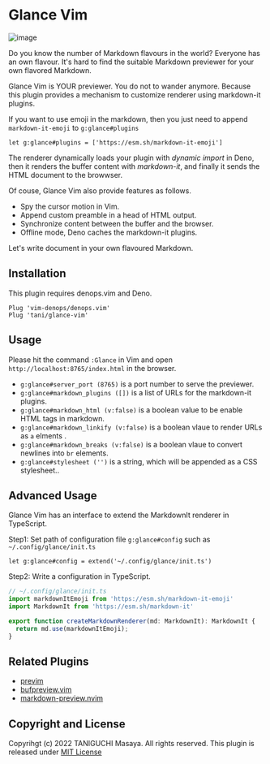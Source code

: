 # Glance Vim
![image](https://user-images.githubusercontent.com/5019902/152632510-6c2081f1-213f-4123-9739-bd1fd6e2c765.png)

Do you know the number of Markdown flavours in the world?
Everyone has an own flavour.
It's hard to find the suitable Markdown previewer for your own flavored Markdown.

Glance Vim is YOUR previewer. You do not to wander anymore.
Because this plugin provides a mechanism to customize renderer using markdown-it plugins.

If you want to use emoji in the markdown, then you just need to append `markdown-it-emoji` to `g:glance#plugins`

```vim
let g:glance#plugins = ['https://esm.sh/markdown-it-emoji']
```

The renderer dynamically loads your plugin with _dynamic import_ in Deno,
then it renders the buffer content with _markdown-it_,
and finally it sends the HTML document to the browwser.

Of couse, Glance Vim also provide features as follows.

- Spy the cursor motion in Vim.
- Append custom preamble in a head of HTML output.
- Synchronize content between the buffer and the browser.
- Offline mode, Deno caches the markdown-it plugins.

Let's write document in your own flavoured Markdown.

## Installation

This plugin requires denops.vim and Deno.

```vim
Plug 'vim-denops/denops.vim'
Plug 'tani/glance-vim'
```

## Usage

Please hit the command `:Glance` in Vim and open `http://localhost:8765/index.html` in the browser.

- `g:glance#server_port (8765)` is a port number to serve the previewer.
- `g:glance#markdown_plugins ([])` is a list of URLs for the markdown-it plugins.
- `g:glance#markdown_html (v:false)` is a boolean value to be enable HTML tags in markdown.
- `g:glance#markdown_linkify (v:false)` is a boolean vlaue to render URLs as `a` elments .
- `g:glance#markdown_breaks (v:false)` is a boolean vlaue to convert newlines into `br` elements.
- `g:glance#stylesheet ('')` is a string, which will be appended  as a CSS stylesheet..

## Advanced Usage

Glance Vim has an interface to extend the MarkdownIt renderer in TypeScript.

Step1: Set path of configuration file `g:glance#config` such as `~/.config/glance/init.ts`

``` vim
let g:glance#config = extend('~/.config/glance/init.ts')
```

Step2: Write a configuration in TypeScript.

```typescript
// ~/.config/glance/init.ts
import markdownItEmoji from 'https://esm.sh/markdown-it-emoji'
import MarkdownIt from 'https://esm.sh/markdown-it'

export function createMarkdownRenderer(md: MarkdownIt): MarkdownIt {
  return md.use(markdownItEmoji);
}
```

## Related Plugins

- [previm](https://github.com/previm/previm)
- [bufpreview.vim](https://github.com/kat0h/bufpreview.vim)
- [markdown-preview.nvim](https://github.com/iamcco/markdown-preview.nvim)

## Copyright and License

Copyrihgt (c) 2022 TANIGUCHI Masaya. All rights reserved.
This plugin is released under [MIT License](http://git.io/mit-license)
